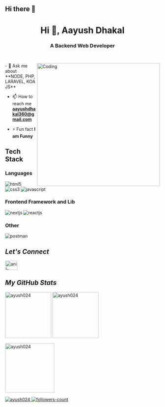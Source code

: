 ## Hi there 👋

<h1 align="center">Hi 👋, Aayush Dhakal</h1>
<h3 align="center">A Backend Web Developer</h3>
<br>
<!----------------------------------- About Section ------------------------------------>
<div>
  <img align="right" width="400" alt="Coding" src="./coding.gif">
  </p>
- 💬 Ask me about **NODE, PHP, LARAVEL, KOA JS**

- 📫 How to reach me **aayushdhakal360@gmail.com**

- ⚡ Fun fact **I am Funny**
</div>

<!----------------------------------- Tech Stack Section ------------------------------------>
<h2>Tech Stack</h2>
<h3>Languages</h3>
<p>
    <img src="https://img.shields.io/badge/HTML5-E34F26?style=for-the-badge&logo=html5&logoColor=white" alt="html5" />
    <img src="https://img.shields.io/badge/CSS3-1572B6?style=for-the-badge&logo=css3&logoColor=white" alt="css3" />
    <img src="https://img.shields.io/badge/JavaScript-323330?style=for-the-badge&logo=javascript&logoColor=F7DF1E" alt="javascript" />
</p>
<h3>Frontend Framework and Lib</h3>
<p>
     <img src="https://img.shields.io/badge/Next%20JS-20232A?style=for-the-badge&logo=next&logoColor=61DAFB%22%20alt=%22nextjs%22" alt="nextjs" />
     <img src="https://img.shields.io/badge/React JS-20232A?style=for-the-badge&logo=react&logoColor=61DAFB" alt="reactjs" />
</p>
<h3>Other</h3>
<p>
    <img src="https://img.shields.io/badge/Postman-FF6C37?style=for-the-badge&logo=Postman&logoColor=white" alt="postman" />
</p>

<!----------------------------------- Social Media Links Section ------------------------------------>

<h2><i>Let's Connect</i></h2>
<p align="left">
<a href="https://www.linkedin.com/in/aayush-dhakal-299802129/" target="blank"><img align="center" src="https://raw.githubusercontent.com/rahuldkjain/github-profile-readme-generator/master/src/images/icons/Social/linked-in-alt.svg" alt="anil-shrestha-6875591b5" height="30" width="40" /></a>
<!-- <a href="https://fb.com/bhupi.000" target="blank"><img align="center" src="https://raw.githubusercontent.com/rahuldkjain/github-profile-readme-generator/master/src/images/icons/Social/facebook.svg" alt="bhupi-010" height="30" width="40" /></a> -->
</p>

<!----------------------------------- GitHub Stats Section ------------------------------------>
<h2><i>My GitHub Stats</i></h2>

<p align="left" >
  <img  src="https://github-readme-stats.vercel.app/api?username=ayush024&show_icons=true&locale=en" alt="ayush024"  height="150" />
  <img  src="https://github-readme-stats.vercel.app/api/top-langs?username=ayush024&show_icons=true&locale=en&layout=compact" alt="ayush024" height="150"/>
</p>

<p> 
  <img src="https://github-readme-streak-stats.herokuapp.com/?user=ayush024&" alt="ayush024" height="160" width="max" />
<p>

<!----------------------------------- Profile View Section ------------------------------------>
                                                                                                        
<p align="left">
    <a href="https://github.com/bhupi-010">
        <img src="https://komarev.com/ghpvc/?username=ayush024&label=Profile%20views&color=0e75b6&style=flat" alt="ayush024" />
  </a>
    <a href="https://github.com/ayush024?tab=followers">
        <img src="https://img.shields.io/github/followers/ayush024?label=Followers&style=social" alt="followers-count">
    </a>
</p>
